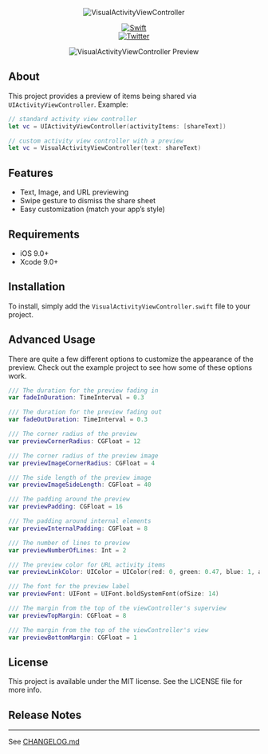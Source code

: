 <p align="center">
  <img src="readme-resources/vavc-header-logo.png" style="max-height: 250px;" alt="VisualActivityViewController">
</p>

<p align="center">
<a href="https://developer.apple.com/swift/"><img src="https://img.shields.io/badge/Swift-4.1-orange.svg?style=flat" style="max-height: 250px;" alt="Swift"/></a>
<br>
<a href="http://twitter.com/naturaln0va"><img src="https://img.shields.io/twitter/follow/naturaln0va.svg?style=flat" style="max-height: 250px;" alt="Twitter"/></a>
</p>

<p align="center">
  <img src="readme-resources/vavc-preview.gif" style="max-height: 250px;" alt="VisualActivityViewController Preview">
</p>

## About

This project provides a preview of items being shared via `UIActivityViewController`. Example:

```swift
// standard activity view controller
let vc = UIActivityViewController(activityItems: [shareText])

// custom activity view controller with a preview 
let vc = VisualActivityViewController(text: shareText)
```

## Features
* Text, Image, and URL previewing
* Swipe gesture to dismiss the share sheet
* Easy customization (match your app’s style)

## Requirements

* iOS 9.0+
* Xcode 9.0+

## Installation

To install, simply add the `VisualActivityViewController.swift` file to your project.

## Advanced Usage

There are quite a few different options to customize the appearance of the preview. Check out the example project to see how some of these options work.

```swift
/// The duration for the preview fading in
var fadeInDuration: TimeInterval = 0.3

/// The duration for the preview fading out
var fadeOutDuration: TimeInterval = 0.3

/// The corner radius of the preview
var previewCornerRadius: CGFloat = 12

/// The corner radius of the preview image
var previewImageCornerRadius: CGFloat = 4

/// The side length of the preview image
var previewImageSideLength: CGFloat = 40

/// The padding around the preview
var previewPadding: CGFloat = 16

/// The padding around internal elements
var previewInternalPadding: CGFloat = 8

/// The number of lines to preview
var previewNumberOfLines: Int = 2

/// The preview color for URL activity items
var previewLinkColor: UIColor = UIColor(red: 0, green: 0.47, blue: 1, alpha: 1)

/// The font for the preview label
var previewFont: UIFont = UIFont.boldSystemFont(ofSize: 14)

/// The margin from the top of the viewController's superview
var previewTopMargin: CGFloat = 8

/// The margin from the top of the viewController's view
var previewBottomMargin: CGFloat = 1
```

## License

This project is available under the MIT license. See the LICENSE file for more info.

## Release Notes
-----------------

See [CHANGELOG.md](https://github.com/neilmorton/VisualActivityViewController/blob/master/CHANGELOG.md)
